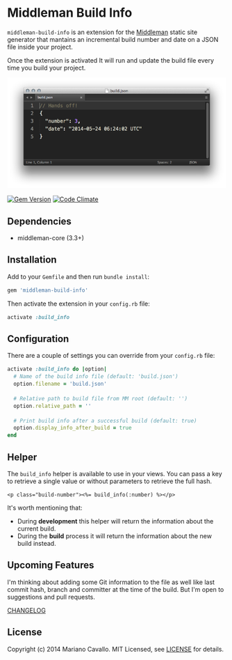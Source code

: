 # Middleman Build Info

`middleman-build-info` is an extension for the [Middleman] static site generator that mantains an incremental build number and date on a JSON file inside your project.

Once the extension is activated It will run and update the build file every time you build your project.

![IMAGE]

[![Gem Version](https://badge.fury.io/rb/middleman-build-info.png)](http://badge.fury.io/rb/middleman-build-info) [![Code Climate](https://codeclimate.com/github/mcavallo/middleman-build-info.png)](https://codeclimate.com/github/mcavallo/middleman-build-info)

## Dependencies

* middleman-core (3.3+)

## Installation
Add to your `Gemfile` and then run `bundle install`:

```ruby
gem 'middleman-build-info'
```

Then activate the extension in your `config.rb` file:

```ruby
activate :build_info
```

## Configuration

There are a couple of settings you can override from your `config.rb` file:

```ruby
activate :build_info do |option|
  # Name of the build info file (default: 'build.json')
  option.filename = 'build.json'

  # Relative path to build file from MM root (default: '')
  option.relative_path = ''

  # Print build info after a successful build (default: true)
  option.display_info_after_build = true
end
```

## Helper

The `build_info` helper is available to use in your views. You can pass a key to retrieve a single value or without parameters to retrieve the full hash.

```erb
<p class="build-number"><%= build_info(:number) %></p>
```

It's worth mentioning that:
* During **development** this helper will return the information about the current build.
* During the **build** process it will return the information about the new build instead.

## Upcoming Features

I'm thinking about adding some Git information to the file as well like last commit hash, branch and committer at the time of the build. But I'm open to suggestions and pull requests.

[CHANGELOG]

## License

Copyright (c) 2014 Mariano Cavallo. MIT Licensed, see [LICENSE] for details.

[middleman]: http://middlemanapp.com
[IMAGE]: https://raw.githubusercontent.com/mcavallo/middleman-build-info/master/middleman-build-info.png
[CHANGELOG]: https://github.com/mcavallo/middleman-build-info/blob/master/CHANGELOG.md
[LICENSE]: https://github.com/mcavallo/middleman-build-info/blob/master/LICENSE.md

